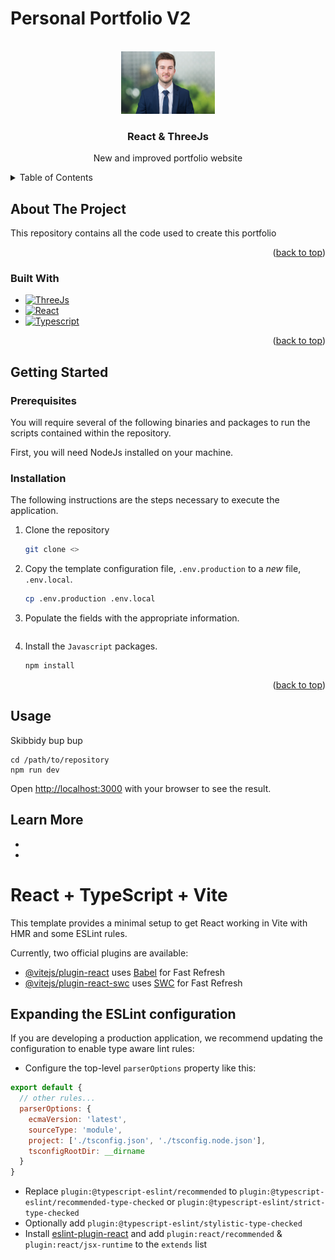# Personal Portfolio V2

<a name="readme-top"></a>

<!-- PROJECT LOGO -->
<br />
<div align="center">
  <img src="public/prandell.JPG" alt="Logo" width="150" height="100">

<h3 align="center">React & ThreeJs</h3>

  <p align="center">
    New and improved portfolio website
  </p>
</div>

<!-- TABLE OF CONTENTS -->
<details>
  <summary>Table of Contents</summary>
  <ol>
    <li>
      <a href="#about-the-project">About The Project</a>
      <ul>
        <li><a href="#built-with">Built With</a></li>
      </ul>
    </li>
    <li>
      <a href="#getting-started">Getting Started</a>
      <ul>
        <li><a href="#prerequisites">Prerequisites</a></li>
        <li><a href="#installation">Installation</a></li>
      </ul>
    </li>
    <li>
      <a href="#usage">Usage</a>
      <ul>
         <li><a href="manual-deployment-and-execution">Manual Deployment and Execution</a></li>
      </ul>
    </li>
    <li>
      <a href="#usage">Learn more</a>
    </li>
  </ol>
</details>

<!-- ABOUT THE PROJECT -->

## About The Project

This repository contains all the code used to create this portfolio

<p align="right">(<a href="#readme-top">back to top</a>)</p>

### Built With

- [![ThreeJs][three js]][threejs-url]
- [![React][react]][react-url]
- [![Typescript][typescript]][typescript-url]

<p align="right">(<a href="#readme-top">back to top</a>)</p>

<!-- GETTING STARTED -->

## Getting Started

### Prerequisites

You will require several of the following binaries and packages to run the scripts contained within the repository.

First, you will need NodeJs installed on your machine.

### Installation

The following instructions are the steps necessary to execute the application.

1. Clone the repository

   ```sh
   git clone <>
   ```

2. Copy the template configuration file, `.env.production` to a _new_ file, `.env.local`.

   ```sh
   cp .env.production .env.local
   ```

3. Populate the fields with the appropriate information.

   ```dotenv

   ```

4. Install the `Javascript` packages.

   ```sh
   npm install
   ```

<p align="right">(<a href="#readme-top">back to top</a>)</p>

<!-- USAGE EXAMPLES -->

## Usage

Skibbidy bup bup

```shell
cd /path/to/repository
npm run dev
```

Open [http://localhost:3000](http://localhost:3000) with your browser to see the result.

## Learn More

-
-

<!-- MARKDOWN LINKS & IMAGES -->
<!-- https://www.markdownguide.org/basic-syntax/#reference-style-links -->

[next js]: https://img.shields.io/badge/Next-black?style=for-the-badge&logo=next.js&logoColor=white
[next-url]: https://nextjs.org/
[docker.com]: https://img.shields.io/badge/docker-%230db7ed.svg?style=for-the-badge&logo=docker&logoColor=white
[docker-url]: https://www.docker.com
[react-url]: https://react.dev/
[typescript]: https://img.shields.io/badge/typescript-%23007ACC.svg?style=for-the-badge&logo=typescript&logoColor=white
[typescript-url]: https://www.typescriptlang.org/
[react]: https://img.shields.io/badge/react-%2320232a.svg?style=for-the-badge&logo=react&logoColor=%2361DAFB
[three js]: https://img.shields.io/badge/Three.js-white?style=for-the-badge&logo=Three.Js&logoColor=black
[threejs-url]: https://threejs.org/

# React + TypeScript + Vite

This template provides a minimal setup to get React working in Vite with HMR and some ESLint rules.

Currently, two official plugins are available:

- [@vitejs/plugin-react](https://github.com/vitejs/vite-plugin-react/blob/main/packages/plugin-react/README.md) uses [Babel](https://babeljs.io/) for Fast Refresh
- [@vitejs/plugin-react-swc](https://github.com/vitejs/vite-plugin-react-swc) uses [SWC](https://swc.rs/) for Fast Refresh

## Expanding the ESLint configuration

If you are developing a production application, we recommend updating the configuration to enable type aware lint rules:

- Configure the top-level `parserOptions` property like this:

```js
export default {
  // other rules...
  parserOptions: {
    ecmaVersion: 'latest',
    sourceType: 'module',
    project: ['./tsconfig.json', './tsconfig.node.json'],
    tsconfigRootDir: __dirname
  }
}
```

- Replace `plugin:@typescript-eslint/recommended` to `plugin:@typescript-eslint/recommended-type-checked` or `plugin:@typescript-eslint/strict-type-checked`
- Optionally add `plugin:@typescript-eslint/stylistic-type-checked`
- Install [eslint-plugin-react](https://github.com/jsx-eslint/eslint-plugin-react) and add `plugin:react/recommended` & `plugin:react/jsx-runtime` to the `extends` list

